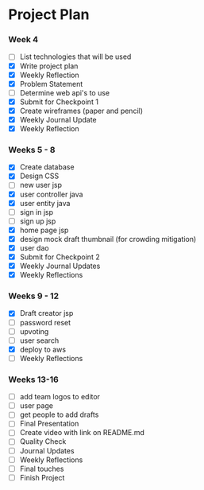 # Project Plan

### Week 4
- [ ] List technologies that will be used
- [x] Write project plan
- [x] Weekly Reflection
- [x] Problem Statement
- [ ] Determine web api's to use
- [x] Submit for Checkpoint 1
- [x] Create wireframes (paper and pencil)
- [x] Weekly Journal Update
- [x] Weekly Reflection

### Weeks 5 - 8
- [x] Create database
- [x] Design CSS
- [ ] new user jsp
- [x] user controller java
- [x] user entity java
- [ ] sign in jsp
- [ ] sign up jsp
- [x] home page jsp
- [x] design mock draft thumbnail (for crowding mitigation)
- [x] user dao
- [x] Submit for Checkpoint 2
- [x] Weekly Journal Updates
- [x] Weekly Reflections

### Weeks 9 - 12
- [x] Draft creator jsp
- [ ] password reset
- [ ] upvoting
- [ ] user search
- [x] deploy to aws
- [ ] Weekly Reflections

### Weeks 13-16
- [ ] add team logos to editor
- [ ] user page
- [ ] get people to add drafts
- [ ] Final Presentation
- [ ] Create video with link on README.md
- [ ] Quality Check
- [ ] Journal Updates
- [ ] Weekly Reflections
- [ ] Final touches
- [ ] Finish Project